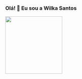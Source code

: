 ### Olá! 👋 Eu sou a Wilka Santos

<div>
<a href ="https://github.com/wilkaSantos"></a>
<img height="180em" src="https://github-readme-stats.vercel.app/api?username=wilkaSantosanuraghazra&theme=dark&show_icons=true">
</div>


